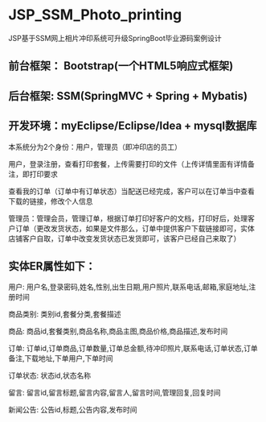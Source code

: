 # JSP_SSM_Photo_printing
JSP基于SSM网上相片冲印系统可升级SpringBoot毕业源码案例设计

## 前台框架： Bootstrap(一个HTML5响应式框架)
## 后台框架: SSM(SpringMVC + Spring + Mybatis)
## 开发环境：myEclipse/Eclipse/Idea + mysql数据库

本系统分为2个身份：用户，管理员（即冲印店的员工）

用户，登录注册，查看打印套餐，上传需要打印的文件（上传详情里面有详情备
注，即打印要求

查看我的订单（订单中有订单状态）当配送已经完成，客户可以在订单当中查看
下载的链接，修改个人信息

管理员：管理会员，管理订单，根据订单打印好客户的文档，打印好后，处理客
户订单（更改发货状态，如果是文件那么，订单中提供客户下载链接即可，实体
店铺客户自取，订单中改变发货状态已发货即可，该客户已经自己来取了）

## 实体ER属性如下：
用户: 用户名,登录密码,姓名,性别,出生日期,用户照片,联系电话,邮箱,家庭地址,注册时间

商品类别: 类别id,套餐分类,套餐描述

商品: 商品id,套餐类别,商品名称,商品主图,商品价格,商品描述,发布时间

订单: 订单id,订单商品,订单数量,订单总金额,待冲印照片,联系电话,订单状态,订单备注,下载地址,下单用户,下单时间

订单状态: 状态id,状态名称

留言: 留言id,留言标题,留言内容,留言人,留言时间,管理回复,回复时间

新闻公告: 公告id,标题,公告内容,发布时间 

